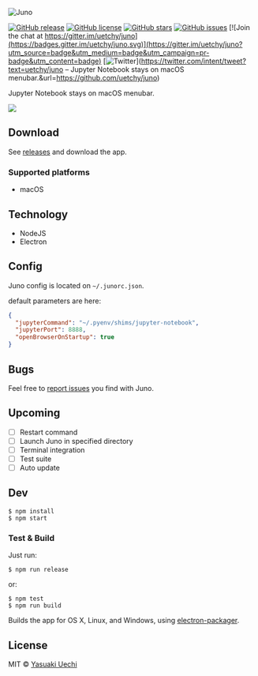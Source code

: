 ![Juno](http://randompaper.co.s3.amazonaws.com/juno/header.png)

[![GitHub release](https://img.shields.io/github/release/uetchy/juno.svg?maxAge=2592000)](https://github.com/uetchy/juno/releases/latest) [![GitHub license](https://img.shields.io/badge/license-MIT-blue.svg)](https://raw.githubusercontent.com/uetchy/juno/master/LICENSE) [![GitHub stars](https://img.shields.io/github/stars/uetchy/juno.svg)](https://github.com/uetchy/juno/stargazers) [![GitHub issues](https://img.shields.io/github/issues/uetchy/juno.svg)](https://github.com/uetchy/juno/issues) [![Join the chat at https://gitter.im/uetchy/juno](https://badges.gitter.im/uetchy/juno.svg)](https://gitter.im/uetchy/juno?utm_source=badge&utm_medium=badge&utm_campaign=pr-badge&utm_content=badge) [![Twitter](https://img.shields.io/twitter/url/http/github.com/uetchy/juno.svg?style=social)](https://twitter.com/intent/tweet?text=uetchy/juno – Jupyter Notebook stays on macOS menubar.&url=https://github.com/uetchy/juno)

Jupyter Notebook stays on macOS menubar.

![](http://randompaper.co.s3.amazonaws.com/juno/screenshot.png)

## Download

See [releases](https://github.com/uetchy/juno/releases) and download the app.

### Supported platforms

- macOS

## Technology

- NodeJS
- Electron

## Config

Juno config is located on `~/.junorc.json`.

default parameters are here:
```json
{
  "jupyterCommand": "~/.pyenv/shims/jupyter-notebook",
  "jupyterPort": 8888,
  "openBrowserOnStartup": true
}
```

## Bugs

Feel free to [report issues](https://github.com/uetchy/juno/issues/new) you find with Juno.

## Upcoming

- [ ] Restart command
- [ ] Launch Juno in specified directory
- [ ] Terminal integration
- [ ] Test suite
- [ ] Auto update

## Dev

```
$ npm install
$ npm start
```

### Test & Build

Just run:

```
$ npm run release
```

or:

```
$ npm test
$ npm run build
```

Builds the app for OS X, Linux, and Windows, using [electron-packager](https://github.com/maxogden/electron-packager).


## License

MIT © [Yasuaki Uechi](https://randompaper.co)
